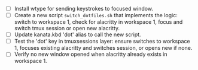 - [ ] Install wtype for sending keystrokes to focused window.
- [ ] Create a new script `switch_dotfiles.sh` that implements the logic: switch to workspace 1, check for alacritty in workspace 1, focus and switch tmux session or open new alacritty.
- [ ] Update kanata.kbd 'dot' alias to call the new script.
- [ ] Test the 'dot' key in tmuxsessions layer: ensure switches to workspace 1, focuses existing alacritty and switches session, or opens new if none.
- [ ] Verify no new window opened when alacritty already exists in workspace 1.